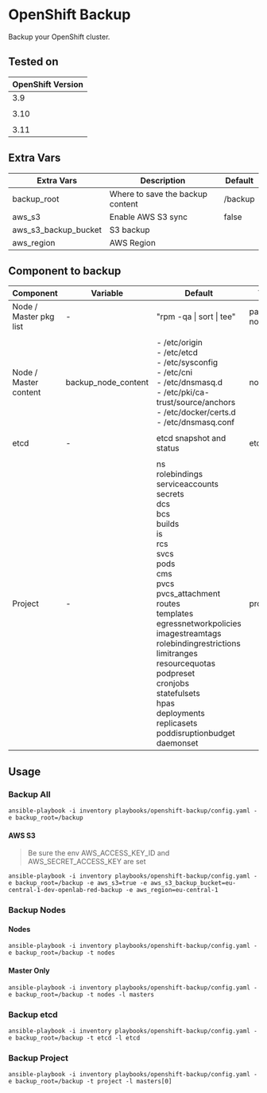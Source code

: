 # OpenShift Backup

Backup your OpenShift cluster.

## Tested on

| OpenShift Version   |
|---------------------|
|       3.9           |
|                     |
|       3.10          |
|                     |
|       3.11          |

## Extra Vars

|    Extra Vars          |  Description                                          |  Default  |
|------------------------|-------------------------------------------------------|-----------|
| backup_root            |   Where to save the backup content                    |   /backup |
| aws_s3                 |   Enable AWS S3 sync                                  |   false   |
| aws_s3_backup_bucket   |   S3 backup                                           |           |
| aws_region             |   AWS Region                                          |           |


## Component to backup

|    Component           |  Variable           | Default                                   |   Tags   |
|------------------------|---------------------|-------------------------------------------|--------- |
| Node / Master pkg list |  -                  | "rpm -qa \| sort \| tee"                  | packages<br>nodes|
|                        |                     |                                           |          |
| Node / Master content  | backup_node_content | - /etc/origin <br>  - /etc/etcd <br>  - /etc/sysconfig <br>  - /etc/cni <br>  - /etc/dnsmasq.d <br>  - /etc/pki/ca-trust/source/anchors <br>  - /etc/docker/certs.d <br>  - /etc/dnsmasq.conf | nodes    |
|                        |                     |                                           |          |
|         etcd           |          -          |   etcd snapshot and status                |   etcd   |
|                        |                     |                                           |          |  
|        Project         |          -          | ns <br> rolebindings <br> serviceaccounts <br> secrets <br> dcs <br> bcs <br> builds <br> is <br> rcs <br> svcs <br> pods <br> cms <br> pvcs <br> pvcs_attachment <br> routes <br> templates  <br> egressnetworkpolicies <br> imagestreamtags <br> rolebindingrestrictions <br> limitranges  <br> resourcequotas <br> podpreset <br> cronjobs <br> statefulsets <br> hpas<br> deployments <br> replicasets <br> poddisruptionbudget <br> daemonset | project |

## Usage


### Backup All

```
ansible-playbook -i inventory playbooks/openshift-backup/config.yaml -e backup_root=/backup
```

#### AWS S3

>
> Be sure the env AWS_ACCESS_KEY_ID and AWS_SECRET_ACCESS_KEY are set
>

```
ansible-playbook -i inventory playbooks/openshift-backup/config.yaml -e backup_root=/backup -e aws_s3=true -e aws_s3_backup_bucket=eu-central-1-dev-openlab-red-backup -e aws_region=eu-central-1
```

### Backup Nodes

#### Nodes

```
ansible-playbook -i inventory playbooks/openshift-backup/config.yaml -e backup_root=/backup -t nodes
```

#### Master Only

```
ansible-playbook -i inventory playbooks/openshift-backup/config.yaml -e backup_root=/backup -t nodes -l masters
```

### Backup etcd

```
ansible-playbook -i inventory playbooks/openshift-backup/config.yaml -e backup_root=/backup -t etcd -l etcd
```

### Backup Project 

```
ansible-playbook -i inventory playbooks/openshift-backup/config.yaml -e backup_root=/backup -t project -l masters[0]
```



















